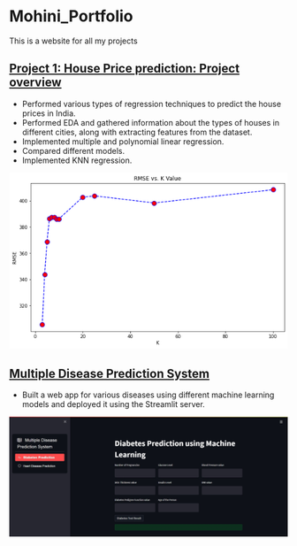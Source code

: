 # Mohini_Portfolio
This is a website for all my projects

## [Project 1: House Price prediction: Project overview](https://github.com/saythename1725/House-price-prediction-/blob/main/House%20price%20prediction.ipynb)
* Performed various types of regression techniques to predict the house prices in India.
* Performed EDA and gathered information about the types of houses in different cities, along with extracting features from the dataset.
* Implemented multiple and polynomial linear regression.
* Compared different models.
* Implemented KNN regression.

![House Price Prediction](/images/download.png)

## [Multiple Disease Prediction System](https://github.com/saythename1725/multiple-disease-prediction-web-app/blob/main/code.py)
* Built a web app for various diseases using different machine learning models and deployed it using the Streamlit server.

![Multiple Disease Prediction System](/images/web-screenshot-26-05-2023.jpg)
